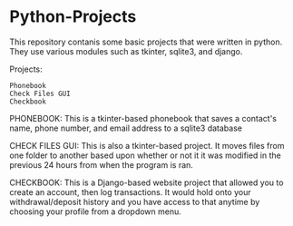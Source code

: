 # Python-Projects
This repository contanis some basic projects that were written in python. They use various modules such as tkinter, sqlite3, and django.

Projects:
~~~~~~~~~~~~~~~~~~~~~~~~~~~~~~~~~
Phonebook
Check Files GUI
Checkbook
~~~~~~~~~~~~~~~~~~~~~~~~~~~~~~~~~
PHONEBOOK:
This is a tkinter-based phonebook that saves a contact's name, phone number, and email address to a sqlite3 database

CHECK FILES GUI:
This is also a tkinter-based project. It moves files from one folder to another based upon whether or not it it was modified in the previous 24 hours from when the program is ran.

CHECKBOOK:
This is a Django-based website project that allowed you to create an account, then log transactions. It would hold onto your withdrawal/deposit history and you have access to that anytime by choosing your profile from a dropdown menu.
